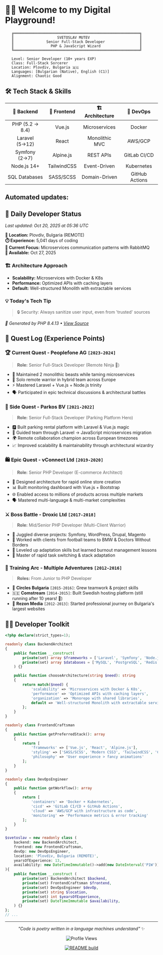# 🧙‍♂️ Welcome to my Digital Playground! 

```
   ╔══════════════════════════════════════════════════════════╗
   ║                    SVETOSLAV MUTEV                       ║
   ║               Senior Full-Stack Developer                ║
   ║                 PHP & JavaScript Wizard                  ║
   ╚══════════════════════════════════════════════════════════╝

   Level: Senior Developer (10+ years EXP)
   Class: Full-Stack Sorcerer
   Location: Plovdiv, Bulgaria 🇧🇬
   Languages: [Bulgarian (Native), English (C1)]
   Alignment: Chaotic Good
```

## 🛠️ Tech Stack & Skills

| 🐘 **Backend** | 🎨 **Frontend** | 🏗️ **Architecture** | 🚀 **DevOps** |
|:---:|:---------------:|:---:|:---:|
| PHP (5.2 → 8.4) |     Vue.js      | Microservices | Docker |
| Laravel (5→12) |      React      | Monolithic MVC | AWS/GCP |
| Symfony (2→7) |    Alpine.js    | REST APIs | GitLab CI/CD |
| Node.js 14+ |   TailwindCSS   | Event-Driven | Kubernetes |
| SQL Databases |   SASS/SCSS   | Domain-Driven | GitHub Actions |


## Automated updates:

<!-- ### DAILY_UPDATE_START ### -->
## 🌟 Daily Developer Status

*Last updated: Oct 20, 2025 at 05:36 UTC*

**📍 Location:** Plovdiv, Bulgaria (REMOTE)  
**⏱️ Experience:** 5,041 days of coding  
**🎯 Current Focus:** Microservices communication patterns with RabbitMQ  
**📅 Available:** Oct 27, 2025  

### 🏗️ Architecture Approach
- **Scalability:** Microservices with Docker & K8s
- **Performance:** Optimized APIs with caching layers
- **Default:** Well-structured Monolith with extractable services

### 💡 Today's Tech Tip
> 🔒 Security: Always sanitize user input, even from 'trusted' sources

*🤖 Generated by PHP 8.4.13 • [View Source](profile-generator.php)*
<!-- ### DAILY_UPDATE_END ### -->


## 🚀 Quest Log (Experience Points)

### 🏆 **Current Quest** - Peoplefone AG `[2023-2024]`
> **Role:** Senior Full-Stack Developer (Remote Ninja 🥷)
- 🔧 Maintained 2 monolithic beasts while taming microservices
- 🎯 Solo remote warrior in hybrid team across Europe
- ⚡ Mastered Laravel + Vue.js + Node.js trinity
- 🗣️ Participated in epic technical discussions & architectural battles

### 🚗 **Side Quest** - Parkos BV `[2021-2022]`
> **Role:** Senior Full-Stack Developer (Parking Platform Hero)
- 🅿️ Built parking rental platform with Laravel & Vue.js magic
- 🔄 Guided team through Laravel → JavaScript microservices migration
- 🌍 Remote collaboration champion across European timezones
- 📈 Improved scalability & maintainability through architectural wizardry

### 🛍️ **Epic Quest** - vConnect Ltd `[2019-2020]`
> **Role:** Senior PHP Developer (E-commerce Architect)
- 🏪 Designed architecture for rapid online store creation
- 📊 Built monitoring dashboard with Vue.js + Bootstrap
- 🌐 Enabled access to millions of products across multiple markets
- 🗣️ Mastered multi-language & multi-market complexities

### ⚔️ **Boss Battle** - Droxic Ltd `[2017-2018]`
> **Role:** Mid/Senior PHP Developer (Multi-Client Warrior)
- 🎯 Juggled diverse projects: Symfony, WordPress, Drupal, Magento
- 🏈 Worked with clients from football teams to BMW & Doctors Without Borders
- 💪 Leveled up adaptation skills but learned burnout management lessons
- 🔄 Master of rapid task switching & stack adaptation

### 🎪 **Training Arc** - Multiple Adventures `[2012-2016]`
> **Roles:** From Junior to PHP Developer
- 🌱 **Circles Bulgaria** `[2015-2016]`: Grew teamwork & project skills
- 🇸🇪 **Comstream** `[2014-2015]`: Built Swedish hosting platform (still running after 10 years! 🎉)
- 🚀 **Rezon Media** `[2012-2013]`: Started professional journey on Bulgaria's largest websites

## 🧙‍♂️ Developer Toolkit

```php
<?php declare(strict_types=1);

readonly class BackendArchitect
{
    public function __construct(
        private(set) array $frameworks = ['Laravel', 'Symfony', 'Node.js'],
        private(set) array $databases = ['MySQL', 'PostgreSQL', 'Redis'],
    ) {}

    public function chooseArchitecture(string $need): string
    {
        return match($need) {
            'scalability' => 'Microservices with Docker & K8s',
            'performance' => 'Optimized APIs with caching layers',
            'organization' => 'Monorepo with shared libraries',
            default => 'Well-structured Monolith with extractable services'
        };
    }
}

readonly class FrontendCraftsman
{
    public function getPreferredStack(): array
    {
        return [
            'frameworks' => ['Vue.js', 'React', 'Alpine.js'],
            'styling' => ['SASS/SCSS', 'Modern CSS3', 'TailwindCSS', 'CSS Grid/Flexbox'],
            'philosophy' => 'User experience > fancy animations'
        ];
    }
}

readonly class DevOpsEngineer
{
    public function getWorkflow(): array
    {
        return [
            'containers' => 'Docker + Kubernetes',
            'cicd' => 'GitLab CI/CD + GitHub Actions',
            'cloud' => 'AWS/GCP with infrastructure as code',
            'monitoring' => 'Performance metrics & error tracking'
        ];
    }
}

$svetoslav = new readonly class (
    backend: new BackendArchitect,
    frontend: new FrontendCraftsman,
    devOp: new DevOpsEngineer,
    location: 'Plovdiv, Bulgaria (REMOTE)',
    yearsOfExperience: 13,
    availability: new DateTimeImmutable()->add(new DateInterval('P1W')),
){
    public function __construct (
        private(set) BackendArchitect $backend,
        private(set) FrontendCraftsman $frontend,
        private(set) DevOpsEngineer $devOp,
        private(set) string $location,
        private(set) int $yearsOfExperience,
        private(set) DateTimeImmutable $availability,
    ) {}
};
// ...
```

---

<div align="center">

*"Code is poetry written in a language machines understand"* ✨

<img src="https://komarev.com/ghpvc/?username=sv3tli0&color=blueviolet&style=flat-square&label=Profile+Views" alt="Profile Views" />

[![README build](https://github.com/sv3tli0/sv3tli0/actions/workflows/update-profile.yml/badge.svg)](https://github.com/sv3tli0/sv3tli0/actions/workflows/update-profile.yml)

</div>
